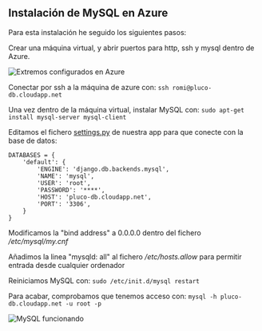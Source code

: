 ## Instalación de MySQL en Azure

Para esta instalación he seguido los siguientes pasos:

Crear una máquina virtual, y abrir puertos para http, ssh y mysql dentro de Azure.

![Extremos configurados en Azure](http://i628.photobucket.com/albums/uu6/romilgildo/extremosAzure_zpsefcyvxtm.png)

Conectar por ssh a la máquina de azure con: `ssh romi@pluco-db.cloudapp.net`

Una vez dentro de la máquina virtual, instalar MySQL con: `sudo apt-get install mysql-server mysql-client`

Editamos el fichero [settings.py](https://github.com/romilgildo/IV-PLUCO-RMH/blob/master/plucoapp/settings.py) de nuestra app para que conecte con la base de datos: 

```
DATABASES = {
    'default': {
        'ENGINE': 'django.db.backends.mysql',
        'NAME': 'mysql',
        'USER': 'root',
        'PASSWORD': '****',
        'HOST': 'pluco-db.cloudapp.net',
        'PORT': '3306',
    }
}
```

Modificamos la "bind address" a 0.0.0.0 dentro del fichero */etc/mysql/my.cnf*

Añadimos la linea "mysqld: all" al fichero */etc/hosts.allow* para permitir entrada desde cualquier ordenador

Reiniciamos MySQL con: `sudo /etc/init.d/mysql restart`

Para acabar, comprobamos que tenemos acceso con: `mysql -h pluco-db.cloudapp.net -u root -p`

![MySQL funcionando](http://i628.photobucket.com/albums/uu6/romilgildo/0375f97c-a62d-4f35-8ca3-069f0678b9d9_zpspxekpivl.png)

